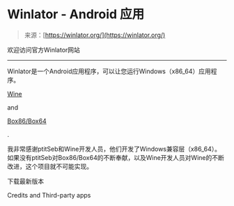 <!--yml

category: 未分类

date: 2024-05-27 15:00:43

-->

# Winlator - Android 应用

> 来源：[https://winlator.org/](https://winlator.org/)

欢迎访问官方Winlator网站

* * *

Winlator是一个Android应用程序，可以让您运行Windows（x86_64）应用程序。

[Wine](https://www.winehq.org)

and

[Box86/Box64](https://github.com/ptitSeb)

.

我非常感谢ptitSeb和Wine开发人员，他们开发了Windows兼容层（x86_64）。如果没有ptitSeb对Box86/Box64的不断奉献，以及Wine开发人员对Wine的不断改进，这个项目就不可能实现。

下载最新版本

Credits and Third-party apps
